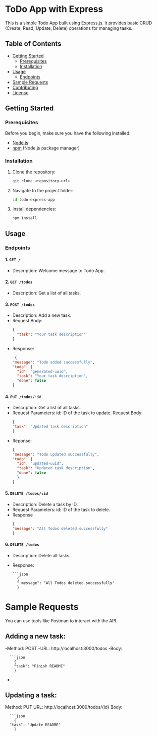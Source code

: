 # ToDo App with Express

This is a simple Todo App built using Express.js. It provides basic CRUD (Create, Read, Update, Delete) operations for managing tasks.

## Table of Contents

- [Getting Started](#getting-started)
  - [Prerequisites](#prerequisites)
  - [Installation](#installation)
- [Usage](#usage)
  - [Endpoints](#endpoints)
- [Sample Requests](#sample-requests)
- [Contributing](#contributing)
- [License](#license)

## Getting Started

### Prerequisites

Before you begin, make sure you have the following installed:

- [Node.js](https://nodejs.org/)
- [npm](https://www.npmjs.com/) (Node.js package manager)

### Installation

1. Clone the repository:

    ```bash
    git clone <repository-url>
    ```

2. Navigate to the project folder:

    ```bash
    cd todo-express-app
    ```

3. Install dependencies:

    ```bash
    npm install
    ```

## Usage

### Endpoints

#### 1. `GET /`

- Description: Welcome message to Todo App.

#### 2. `GET /todos`

- Description: Get a list of all tasks.

#### 3. `POST /todos`

- Description: Add a new task.
- Request Body:
  ```json
  {
    "task": "Your task description"
  }
- Response:
  ```json
   {
  "message": "Todo added successfully",
  "todo": {
    "id": "generated-uuid",
    "task": "Your task description",
    "done": false
  }

#### 4. `PUT /todos/:id`
- Description: Get a list of all tasks.
- Request Parameters:
  id: ID of the task to update.
  Request Body:
    ```json
    {
    "task": "Updated task description"
    }
- Reponse:
  ```json
  {
  "message": "Todo updated successfully",
  "todo": {
    "id": "updated-uuid",
    "task": "Updated task description",
    "done": false
    }
  }
#### 5. `DELETE /todos/:id`
- Description: Delete a task by ID.
- Request Parameters:
  id: ID of the task to delete.
- Response
    ```json
    {
  "message": "All Todos deleted successfully"
    }
#### 6. `DELETE /todos`
- Description: Delete all tasks.
- Response:
  
      ```json
        {
        " message": "All Todos deleted successfully"
        }

# Sample Requests
You can use tools like Postman to interact with the API.
## Adding a new task:
  -Method: POST
  -URL: http://localhost:3000/todos
  -Body:
  
      ```json
        {
        "task": "Finish README"
        }
- 
## Updating a task:
Method: PUT
URL: http://localhost:3000/todos/{id}
Body:
  
      ```json
        {
      "task": "Update README"
        }

